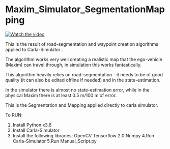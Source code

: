 # Maxim_Simulator_SegmentationMapping
[![Watch the video](Screenshot_from_Servo_Motor.mov.png)](https://youtu.be/jOfriBMSS-M)

This is the result of road-segmentation and waypoint creation algorithms applied to Carla-Simulator .

The algorithm works very well creating a realistic map that the ego-vehicle (Maxim) can travel through, in simulation this works fantastically.

This algorithm heavily relies on  road-segmentation - it needs to be of good quality (it can also be edited offline if needed) and in the state-estimation.

In the simulator there is almost no state-estimation error, while in the physical Maxim there is at least 0.5 m/100 m of error.

This is the Segmentation and Mapping applied directly to carla simulator.

To RUN:
   1. Install Python x3.6
   2. Install Carla-Simulator
   3. Install the following libraries:
        OpenCV
        Tensorflow 2.0
        Numpy
   4.Run Carla-Simulator
   5.Run Manual_Script.py

